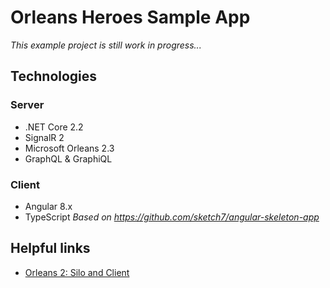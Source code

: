 # Orleans Heroes Sample App
*This example project is still work in progress...*

## Technologies

### Server
- .NET Core 2.2
- SignalR 2
- Microsoft Orleans 2.3
- GraphQL & GraphiQL

### Client
- Angular 8.x
- TypeScript
*Based on https://github.com/sketch7/angular-skeleton-app*


## Helpful links
- [Orleans 2: Silo and Client](Https://dotnet.github.io/orleans/Documentation/Getting-Started-With-Orleans/Running-the-Application.html)